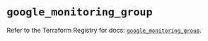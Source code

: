 # `google_monitoring_group`

Refer to the Terraform Registry for docs: [`google_monitoring_group`](https://registry.terraform.io/providers/hashicorp/google-beta/6.40.0/docs/resources/google_monitoring_group).
